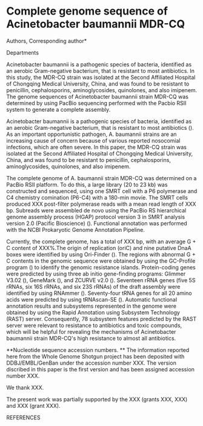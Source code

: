 # Complete genome sequence of Acinetobacter baumannii MDR-CQ

Authors, Corresponding author*

Departments

  Acinetobacter baumannii is a pathogenic species of bacteria, identified as an aerobic Gram-negative bacterium, that is resistant to most antibiotics. In this study, the MDR-CQ strain was isolated at the Second Affiliated Hospital of Chongqing Medical University, China, and was found to be resistant to penicillin, cephalosporins, aminoglycosides, quinolones, and also imipenem. The genome sequences of Acinetobacter baumannii strain MDR-CQ was determined by using PacBio sequencing performed with the Pacbio RSII system to generate a complete assembly.

  Acinetobacter baumannii is a pathogenic species of bacteria, identified as an aerobic Gram-negative bacterium, that is resistant to most antibiotics (). As an important opportunistic pathogen, A. baumannii strains are an increasing cause of concern because of various reported nosocomial infections, which are often severe. In this paper, the MDR-CQ strain was isolated at the Second Affiliated Hospital of Chongqing Medical University, China, and was found to be resistant to penicillin, cephalosporins, aminoglycosides, quinolones, and also imipenem.

  The complete genome of A. baumannii strain MDR-CQ was determined on a PacBio RSII platform. To do this, a large library (20 to 23 kb) was constructed and sequenced, using one SMRT cell with a P6 polymerase and C4 chemistry comination (P6-C4) with a 180-min movie. The SMRT cells produced XXX post-filter polymerase reads with a mean read length of XXX bp. Subreads were assembled de novo using the PacBio RS hierarchical genome assembly process (HGAP) protocol version 3 in SMRT analysis version 2.0 (Pacific Bioscience) (). Functional annotation was performed with the NCBI Prokaryotic Genome Annotation Pipeline. 
  
  Currently, the complete genome, has a total of XXX bp, with an average G + C content of XXX%.The origin of replication (oriC) and nine putative DnaA boxes were identified by using Ori-Finder (). The regions with abnormal G + C contents in the genomic sequence were obtained by using the GC-Profile program () to identify the genomic resistance islands. Protein-coding genes were predicted by using three ab initio gene-finding programs: Glimmer V3.02 (), GeneMark (), and ZCURVE v2.0 (). Seventeen rRNA genes (five 5S rRNAs, six 16S rRNAs, and six 23S rRNAs) of the draft assembly were identified by using RNAmmer (). Seventy-four tRNA genes for all 20 amino acids were predicted by using tRNAscan-SE (). Automatic functional annotation results and subsystems represented in the genome were obtained by using the Rapid Annotation using Subsystem Technology (RAST) server. Consequently, 78 subsystem features predicted by the RAST server were relevant to resistance to antibiotics and toxic compounds, which will be helpful for revealing the mechanisms of Acinetobacter baumannii strain MDR-CQ's high resistance to almost all antibiotics.

  **Nucleotide sequence accession numbers. ** The information reported here from the Whole Genome Shotgun project has been deposited with DDBJ/EMBL/GenBan under the accession number XXX. The version discribed in this paper is the first version and has been assigned accession number XXX.
  
  We thank XXX.
  
  The present work was partially supported by the XXX (grants XXX, XXX) and XXX (grant XXX).
  
REFERENCES
